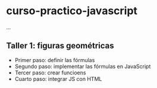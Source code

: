 # curso-practico-javascript

...

## Taller 1: figuras geométricas

- Primer paso: definir las fórmulas
- Segundo paso: implementar las fórmulas en JavaScript
- Tercer paso: crear funcioens
- Cuarto paso: integrar JS con HTML